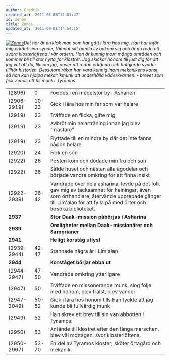 ```yaml
---
author: Fredrik
created_at: '2011-08-05T17:01:47'
id: zenos
title: Zenos
updated_at: '2011-09-01T14:54:15'
---
```

*[<img src="http://kampanj.ripperdoc.net/wp-content/uploads/Zenos-255x300.jpg" title="Zenos" class="alignright size-medium wp-image-670" />]Det här är en klok man som har gått i lära hos mig. Han har inför mig erkänt sina synder, lämnat sitt gamla liv bakom sig och är nu redo att svära klosterlöftena i vår ordern. Han är kunnig inom många områden och kommer bli till stor nytta för klostret. Jag skickar honom till just dig för att jag vet att du, liksom jag, anser att redan erkända och botgjorda synder tillhör historien. Dessutom råkar han vara kunnig inom mekanikens konst, så han kan hjälpa mekanikmunk att underhålla väderkvarnen.* *- brevet som fick Zenos att bli munk i Tyramos*

|             |       |                                                                                                                                                                                                       |
|-------------|-------|-------------------------------------------------------------------------------------------------------------------------------------------------------------------------------------------------------|
| \(2896\)    | 0     | Föddes i en medelstor by i Asharien                                                                                                                                                                   |
| (2906-2919) | 10-23 | Gick i lära hos min far som var helare                                                                                                                                                                |
| \(2919\)    | 23    | Träffade en flicka, gifte mig                                                                                                                                                                         |
| \(2919\)    | 23    | Avbröt min helarträning innan jag blev “mästare”                                                                                                                                                      |
| \(2919\)    | 23    | Flyttade till en mindre by där det inte fanns någon helare                                                                                                                                            |
| \(2920\)    | 24    | Fick en son                                                                                                                                                                                           |
| \(2922\)    | 26    | Pesten kom och dödade min fru och son                                                                                                                                                                 |
| \(2922\)    | 26    | Sålde huset och nästan alla ägodelar och började vandra omkring för att finna insikt                                                                                                                  |
| (2922-2939) | 26-42 | Vandrade över hela asharina, levde på det folk gav mig av tacksamhet för helningar, även som örthandlare, återvände upprepade gånger till Lim'alan för att fylla på med örter och besöka biblioteket. |
| **2937**    |       | **Stor Daak-mission påbörjas i Asharina**                                                                                                                                                             |
| **2939**    |       | **Oroligheter mellan Daak-missionärer och Samorianer**                                                                                                                                                |
| **2941**    |       | **Heligt korståg utlyst**                                                                                                                                                                             |
| (2939-2944) | 42-47 | Stannade några år i Lim'alan                                                                                                                                                                          |
| **2944**    |       | **Korståget börjar ebba ut**                                                                                                                                                                          |
| (2944-2947) | 47-50 | Vandrade omkring ytterligare                                                                                                                                                                          |
| \(2947\)    | 50    | Träffade en missonerande munk, slog följe med honom, blev frälst, blev vänner                                                                                                                         |
| (2947-2049) | 50-52 | Gick i lära hos honom tills han tyckte att jag kunde bli fullvärdig munk                                                                                                                              |
| \(2949\)    | 52    | Han skrev ett brev till sin vän abbotten i Tyramos:                                                                                                                                                   |
| \(2950\)    | 53    | Anlände till klostret efter den långa marschen, blev väl mottagen, svor klosterlöftena.                                                                                                               |
| (2950-2967) | 53-70 | En del av Tyramos kloster, sköter örtagård och mekanik.                                                                                                                                               |

  [<img src="http://kampanj.ripperdoc.net/wp-content/uploads/Zenos-255x300.jpg" title="Zenos" class="alignright size-medium wp-image-670" />]: http://kampanj.ripperdoc.net/wp-content/uploads/Zenos.jpg
